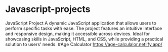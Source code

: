 # Javascript-projects
JavaScript Project  A dynamic JavaScript application that allows users to perform specific tasks with ease. The project features an intuitive interface and responsive design, making it accessible across devices. Ideal for showcasing skills in JavaScript, HTML, and CSS, while providing a practical solution to users' needs.
#Age Calculator https://age-calculalor.netlify.app/
